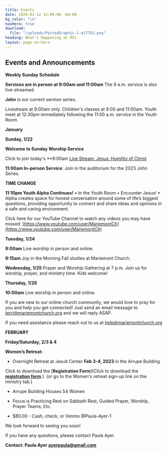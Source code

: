 ```yaml
---
title: Events
date: 2020-03-12 12:09:00 -04:00
bg_color: "\n"
hasHero: true
download:
  file: "/uploads/PastedGraphic-1-e17753.png"
heading: What's Happening at MCC
layout: page-no-hero
---
```


## Events and Announcements

**Weekly Sunday Schedule**

**Services are in person at 9:00am and 11:00am** The 9 a.m. service is also live-streamed.

**John** is our current sermon series.

Livestream at 9:00am only. Children's classes at 9:00 and 11:00am. Youth meet at 12:30pm immediately following the 11:00 a.m. service in the Youth Room.

**January**

**Sunday, 1/22** 

**Welcome to Sunday Worship Service** 

Click to join today's **9:00am [Live Stream: Jesus: Humility of Christ](https://youtu.be/xxYSRYhHtTU)

**11:00am In-person Service**: Join in the auditorium for the 2023 John Series.

**TIME CHANGE**

**11:10pm Youth Alpha Continues!** 
• In the Youth Room
• Encounter Jesus!
• Alpha creates space for honest conversation around some of life’s biggest questions, providing opportunity to connect and share ideas and opinions in a safe and caring environment.

Click here for our YouTube Channel to watch any videos you may have missed:
[https://www.youtube.com/user/MariemontCh](https://www.youtube.com/user/MariemontCh)

**Tuesday, 1/24**

**9:00am** Live worship in person and online.

**9:15am** Joy in the Morning Fall studies at Mariemont Church.

**Wednesday, 1/25** Prayer and Worship Gathering at 7 p.m.
Join us for worship, prayer, and ministry time. Kids welcome!

**Thursday, 1/26** 

**10:00am** Live worship in person and online.

If you are new to our online church community, we would love to pray for you and help you get connected! Just send an email message to [terri@mariemontchurch.org](http://terri@mariemontchurch.org) and we will reply ASAP.

If you need assistance please reach out to us at [help@mariemontchurch.org](http://help@mariemontchurch.org)

**FEBRUARY**

**Friday/Saturday, 2/3 & 4**

**Women’s Retreat:**

* Overnight Retreat at Jesuit Center **Feb 3-4, 2023** in the Arrupe Building

Click to download the [**Registration Form**](Click to download the [**registration form**](/uploads/2023%20Registration%20Form%20Fillable%20(1)%20(1).pdf).). (or go to the Women's retreat sign-up link on the ministry tab.) 

* Arrupe Building Houses 54 Women

* Focus is Practicing Rest on Sabbath Rest, Guided Prayer, Worship, Prayer Teams, Etc.

* $80.00 - Cash, check, or Venmo @Paula-Ayer-1

We look forward to seeing you soon!

If you have any questions, please contact Paula Ayer.

**Contact: Paula Ayer ayerpaula@gmail.com**